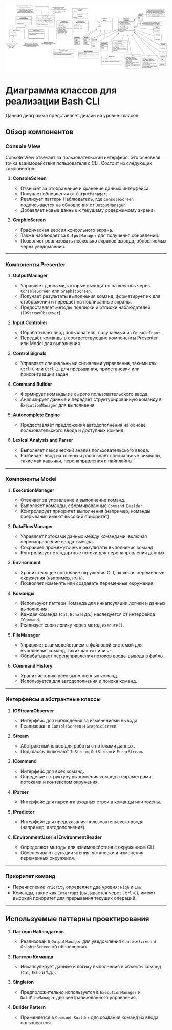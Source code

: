 ![class diagram](./img/class.png)


# Диаграмма классов для реализации Bash CLI

Данная диаграмма представляет дизайн на уровне классов.

## Обзор компонентов

### **Console View**
Console View отвечает за пользовательский интерфейс. Это основная точка взаимодействия пользователя с CLI. Состоит из следующих компонентов:

1. **ConsoleScreen**
   - Отвечает за отображение и хранение данных интерфейса.
   - Получает обновления от `OutputManager`.
   - Реализует паттерн Наблюдатель, где `ConsoleScreen` подписывается на обновления от `OutputManager`.
   - Добавляет новые данные к текущему содержимому экрана.

2. **GraphicScreen**
   - Графическая версия консольного экрана.
   - Также наблюдает за `OutputManager` для получения обновлений.
   - Позволяет реализовать несколько экранов вывода, обновляемых через уведомления.

---

### **Компоненты Presenter**

1. **OutputManager**
   - Управляет данными, которые выводятся на консоль через `ConsoleScreen` или `GraphicScreen`.
   - Получает результаты выполнения команд, форматирует их для отображения и передаёт на подписанные экраны.
   - Предоставляет методы подписки и отписки наблюдателей (`IOStreamObserver`).

2. **Input Controller**
   - Обрабатывает ввод пользователя, получаемый из `ConsoleInput`.
   - Передаёт команды в соответствующие компоненты Presenter или Model для выполнения.

3. **Control Signals**
   - Управляет специальными сигналами управления, такими как `Ctrl+C` или `Ctrl+Z`, для прерывания, приостановки или приоритизации задач.

4. **Command Builder**
   - Формирует команды из сырого пользовательского ввода.
   - Анализирует данные и передаёт структурированную команду в `ExecutionManager` для выполнения.

5. **Autocomplete Engine**
   - Предоставляет предложения автодополнения на основе пользовательского ввода и доступных команд.

6. **Lexical Analysis and Parser**
   - Выполняет лексический анализ пользовательского ввода.
   - Разбивает ввод на токены и распознаёт специальные символы, такие как кавычки, перенаправления и пайплайны.

---

### **Компоненты Model**

1. **ExecutionManager**
   - Отвечает за управление и выполнение команд.
   - Выполняет команды, сформированные `Command Builder`.
   - Контролирует приоритет выполнения (например, команды прерывания имеют высокий приоритет).

2. **DataFlowManager**
   - Управляет потоками данных между командами, включая перенаправление ввода-вывода.
   - Сохраняет промежуточные результаты выполнения команд.
   - Контролирует стандартные потоки для перенаправления данных.

3. **Environment**
   - Хранит текущее состояние окружения CLI, включая переменные окружения (например, `PATH`).
   - Позволяет изменять или создавать переменные окружения.

4. **Команды**
   - Используют паттерн Команда для инкапсуляции логики и данных выполнения.
   - Каждая команда (`Cat`, `Echo` и др.) наследуется от интерфейса `ICommand`.
   - Реализует свою логику через метод `execute()`.

5. **FileManager**
   - Управляет взаимодействием с файловой системой для выполнения команд, таких как `cat` или `wc`.
   - Обрабатывает перенаправления потоков ввода-вывода в файлы.

6. **Command History**
   - Хранит историю всех выполненных команд.
   - Используется для автодополнения и поиска команд.

---

### **Интерфейсы и абстрактные классы**

1. **IOStreamObserver**
   - Интерфейс для наблюдения за изменениями вывода.
   - Реализован в `ConsoleScreen` и `GraphicScreen`.

2. **Stream**
   - Абстрактный класс для работы с потоками данных.
   - Подклассы включают `InStream`, `OutStream` и `ErrorStream`.

3. **ICommand**
   - Интерфейс для всех команд.
   - Определяет структуру выполнения команд с параметрами, потоками и контекстом окружения.

4. **IParser**
   - Интерфейс для парсинга входных строк в команды или токены.

5. **IPredictor**
   - Интерфейс для предсказания пользовательского ввода (например, автодополнения).

6. **IEnvironmentUser и IEnvironmentReader**
   - Определяют методы для взаимодействия с окружением CLI.
   - Обеспечивают функции чтения, установки и изменения переменных окружения.

---

### **Приоритет команд**
- Перечисление `Priority` определяет два уровня: `High` и `Low`.
- Команды, такие как `Interrupt` (вызывается через `Ctrl+C`), имеют высокий приоритет для прерывания текущих операций.

---

## Используемые паттерны проектирования

1. **Паттерн Наблюдатель**
   - Реализован в `OutputManager` для уведомления `ConsoleScreen` и `GraphicScreen` об обновлениях.

2. **Паттерн Команда**
   - Инкапсулирует данные и логику выполнения в объекты команд (`Cat`, `Echo` и т.д.).

3. **Singleton**
   - Предположительно используется в `ExecutionManager` и `DataFlowManager` для централизованного управления.

4. **Builder Pattern**
   - Применяется в `Command Builder` для создания команд из ввода пользователя.
